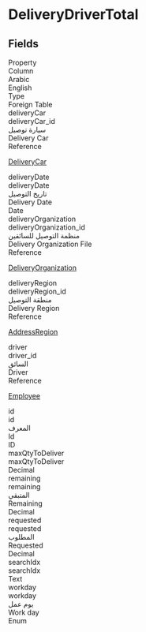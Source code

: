 # DeliveryDriverTotal

<ContentFilter/>

<div class='searchable'>

## Fields

<div class="nama-table">
<div class="row header-row">
<div class="cell">Property</div>
<div class="cell">Column</div>
<div class="cell">Arabic</div>
<div class="cell">English</div>
<div class="cell">Type</div>
<div class="cell">Foreign Table</div>
</div><div class="row searchable" id="deliveryCar">
<div class="cell" data-label="Property">deliveryCar</div>
<div class="cell" data-label="Column">deliveryCar_id</div>
<div class="cell" data-label="Arabic"> سيارة توصيل</div>
<div class="cell" data-label="English"> Delivery Car</div>
<div class="cell" data-label="Type">Reference</div>
<div class="cell" data-label="Foreign Table">

 [DeliveryCar](/modules/basic/DeliveryCar.md) 
</div>
</div>

<div class="row searchable" id="deliveryDate">
<div class="cell" data-label="Property">deliveryDate</div>
<div class="cell" data-label="Column">deliveryDate</div>
<div class="cell" data-label="Arabic">تاريخ التوصيل</div>
<div class="cell" data-label="English">Delivery Date</div>
<div class="cell" data-label="Type">Date</div>

</div>

<div class="row searchable" id="deliveryOrganization">
<div class="cell" data-label="Property">deliveryOrganization</div>
<div class="cell" data-label="Column">deliveryOrganization_id</div>
<div class="cell" data-label="Arabic"> منظمة التوصيل للسائقين</div>
<div class="cell" data-label="English"> Delivery Organization File</div>
<div class="cell" data-label="Type">Reference</div>
<div class="cell" data-label="Foreign Table">

 [DeliveryOrganization](/modules/supplychain-delivery-queues/DeliveryOrganization.md) 
</div>
</div>

<div class="row searchable" id="deliveryRegion">
<div class="cell" data-label="Property">deliveryRegion</div>
<div class="cell" data-label="Column">deliveryRegion_id</div>
<div class="cell" data-label="Arabic">منطقة التوصيل</div>
<div class="cell" data-label="English">Delivery Region</div>
<div class="cell" data-label="Type">Reference</div>
<div class="cell" data-label="Foreign Table">

 [AddressRegion](/modules/basic/AddressRegion.md) 
</div>
</div>

<div class="row searchable" id="driver">
<div class="cell" data-label="Property">driver</div>
<div class="cell" data-label="Column">driver_id</div>
<div class="cell" data-label="Arabic">السائق</div>
<div class="cell" data-label="English">Driver</div>
<div class="cell" data-label="Type">Reference</div>
<div class="cell" data-label="Foreign Table">

 [Employee](/modules/basic/Employee.md) 
</div>
</div>

<div class="row searchable" id="id">
<div class="cell" data-label="Property">id</div>
<div class="cell" data-label="Column">id</div>
<div class="cell" data-label="Arabic">المعرف</div>
<div class="cell" data-label="English">Id</div>
<div class="cell" data-label="Type">ID</div>

</div>

<div class="row searchable" id="maxQtyToDeliver">
<div class="cell" data-label="Property">maxQtyToDeliver</div>
<div class="cell" data-label="Column">maxQtyToDeliver</div>
<div class="cell" data-label="Arabic"></div>
<div class="cell" data-label="English"></div>
<div class="cell" data-label="Type">Decimal</div>

</div>

<div class="row searchable" id="remaining">
<div class="cell" data-label="Property">remaining</div>
<div class="cell" data-label="Column">remaining</div>
<div class="cell" data-label="Arabic">المتبقي</div>
<div class="cell" data-label="English">Remaining</div>
<div class="cell" data-label="Type">Decimal</div>

</div>

<div class="row searchable" id="requested">
<div class="cell" data-label="Property">requested</div>
<div class="cell" data-label="Column">requested</div>
<div class="cell" data-label="Arabic">المطلوب</div>
<div class="cell" data-label="English">Requested</div>
<div class="cell" data-label="Type">Decimal</div>

</div>

<div class="row searchable" id="searchIdx">
<div class="cell" data-label="Property">searchIdx</div>
<div class="cell" data-label="Column">searchIdx</div>
<div class="cell" data-label="Arabic"></div>
<div class="cell" data-label="English"></div>
<div class="cell" data-label="Type">Text</div>

</div>

<div class="row searchable" id="workday">
<div class="cell" data-label="Property">workday</div>
<div class="cell" data-label="Column">workday</div>
<div class="cell" data-label="Arabic">يوم عمل</div>
<div class="cell" data-label="English">Work day</div>
<div class="cell" data-label="Type">Enum</div>

</div>


</div>
</div>

